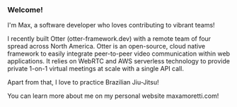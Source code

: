 ### Welcome!

I'm Max, a software developer who loves contributing to vibrant teams!

I recently built Otter (otter-framework.dev) with a remote team of four spread across North America.
Otter is an open-source, cloud native framework to easily integrate peer-to-peer video communication within web applications.
It relies on WebRTC and AWS serverless technology to provide private 1-on-1 virtual meetings at scale with a single API call.

Apart from that, I love to practice Brazilian Jiu-Jitsu!

You can learn more about me on my personal website maxamoretti.com!

